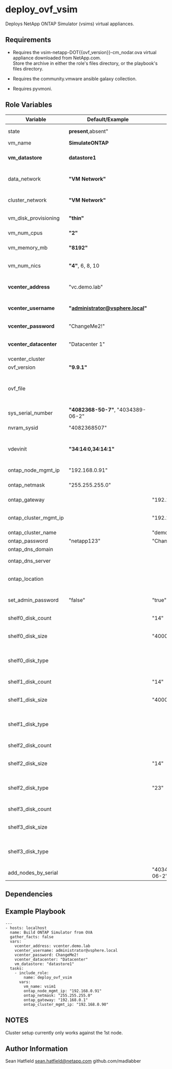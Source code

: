 deploy_ovf_vsim
================================

Deploys NetApp ONTAP Simulator (vsims) virtual appliances.

Requirements
------------

- Requires the vsim-netapp-DOT{{ovf_version}}-cm_nodar.ova virtual appliance downloaded from NetApp.com.  
Store the archive in either the role's files directory, or the playbook's files directory.

- Requires the community.vmware ansible galaxy collection.

- Requires pyvmoni.

Role Variables
--------------

| Variable                | **Default**/Example     | | Comments  |
|-------------------------|---------------------|---------|-----------|
| state                   | **present**,absent" | | present creates VMs, absent deletes them.   |
| vm_name                 | **SimulateONTAP**   | | a valid VM name                             |
| **vm_datastore**        | **datastore1**      | | the VMware datastore where the node will be placed |
| data_network            | **"VM Network"**    | | The vSphere portgroup used for ONTAP data and mgmt traffic |
| cluster_network         | **"VM Network"**    | | The vSphere portgroup used the for ONTAP cluster network   |
| vm_disk_provisioning    | **"thin"**          | | Virtual Disk provisioning mode |
| vm_num_cpus             | **"2"**             | | number of vCPUs to assign to the VM |
| vm_memory_mb            | **"8192"**          | | amount of memory, in MB, to assign to the VM |
| vm_num_nics             | **"4"**, 6, 8, 10   | | number of nics to create on the VM (4-10) |
| **vcenter_address**     | "vc.demo.lab"       | | The hostname or IP address of the vCenter server |
| **vcenter_username**    | **"administrator@vsphere.local"** |  | A vcenter username with rights to deploy the OVA |
| **vcenter_password**    | "ChangeMe2!"        | | The password for the vcenter user |
| **vcenter_datacenter**  | "Datacenter 1"      | | vCenter datacenter where the node will be deployed |
| vcenter_cluster         |                     | | |
| ovf_version             | **"9.9.1"**         | | The vsim OVF version|
| ovf_file                | | | default: "{{role_path}}/files/vsim-netapp-DOT{{ovf_version}}-cm_nodar.ova" |
| sys_serial_number       | **"4082368-50-7"**, "4034389-06-2" | | must match an available license key set.   |
| nvram_sysid             | "4082368507"        | | if omitted a random sysid will be used. |
| vdevinit                | **"34:14:0,34:14:1"** | | simulated disk configuration.  see vars/main.yml for details |
| ontap_node_mgmt_ip      | "192.168.0.91"      | | If specified, node setup will be attempted. |
| ontap_netmask           | "255.255.255.0"     | | Subnet mask for the data network                                             |
| ontap_gateway           |                   | "192.168.0.1"                   | Gateway IP for the data network                                              |
| ontap_cluster_mgmt_ip   |                   | "192.168.0.90"                  | If specified, cluster setup will be attempted using the supplied IP          |
| ontap_cluster_name      |                   | "democluster"                   | ONTAP cluster name                                                           |
| ontap_password          | "netapp123"       | "ChangeMe2!"                    | ONTAP admin password                                                         |
| ontap_dns_domain        |                   |                                 | DNS domain                                                                   | 
| ontap_dns_server        |                   |                                 | DNS Server on the data/mgmt network                                          |
| ontap_location          |                   |                                 | optional ONTAP SNMP location value used for cluster setup                    |
| set_admin_password      | "false"           | "true"                          | set admin password even on unconfigured nodes                                |
| shelf0_disk_count       |                   | "14"                            | (1-14) Number of disks to create on shelf 0                                  |
| shelf0_disk_size        |                   | "4000"                          | valid sizes are 500,1000,2000,4000, or 9000                                  |
| shelf0_disk_type        |                   |                                 | valid type from 'vsim_makedisks -h'. See defaults/main.yml for examples.     |
| shelf1_disk_count       |                   | "14"                            | (1-14) Number of disks to create on shelf 1                                  |
| shelf1_disk_size        |                   | "4000"                          | valid sizes are 500,1000,2000,4000, or 9000                                  |
| shelf1_disk_type        |                   |                                 | valid type from 'vsim_makedisks -h'. See defaults/main.yml for examples.     |
| shelf2_disk_count       |                   |                                 | (1-14) Number of disks to create on shelf 2                                  |
| shelf2_disk_size        |                   | "14"                            | valid sizes are 500,1000,2000,4000, or 9000                                  |
| shelf2_disk_type        |                   | "23"                            | valid type from 'vsim_makedisks -h'. See defaults/main.yml for examples.     |
| shelf3_disk_count       |                   |                                 | (1-14) Number of disks to create on shelf 3                                  |
| shelf3_disk_size        |                   |                                 | valid sizes are 500,1000,2000,4000, or 9000                                  |
| shelf3_disk_type        |                   |                                 | valid type from 'vsim_makedisks -h'. See defaults/main.yml for examples.     |
| add_nodes_by_serial     |                   | "4034389-06-2"                  | serial number of a node to add into the cluster                              |

Dependencies
------------

Example Playbook
----------------
      
    ---
    - hosts: localhost 
      name: Build ONTAP Simulator from OVA
      gather_facts: false
      vars: 
        vcenter_address: vcenter.demo.lab
        vcenter_username: administrator@vsphere.local
        vcenter_password: ChangeMe2!
        vcenter_datacenter: "Datacenter"
        vm_datastore: "datastore1"
      tasks:
        - include_role: 
            name: deploy_ovf_vsim
          vars:
            vm_name: vsim1
            ontap_node_mgmt_ip: "192.168.0.91"
            ontap_netmask: "255.255.255.0"
            ontap_gateway: "192.168.0.1"
            ontap_cluster_mgmt_ip: "192.168.0.90"
      

NOTES
-----
Cluster setup currently only works against the 1st node.

Author Information
------------------

Sean Hatfield
sean.hatfield@netapp.com
github.com/madlabber
